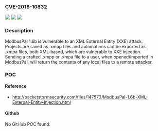 ### [CVE-2018-10832](https://cve.mitre.org/cgi-bin/cvename.cgi?name=CVE-2018-10832)
![](https://img.shields.io/static/v1?label=Product&message=n%2Fa&color=blue)
![](https://img.shields.io/static/v1?label=Version&message=n%2Fa&color=blue)
![](https://img.shields.io/static/v1?label=Vulnerability&message=n%2Fa&color=brighgreen)

### Description

ModbusPal 1.6b is vulnerable to an XML External Entity (XXE) attack. Projects are saved as .xmpp files and automations can be exported as .xmpa files, both XML-based, which are vulnerable to XXE injection. Sending a crafted .xmpp or .xmpa file to a user, when opened/imported in ModbusPal, will return the contents of any local files to a remote attacker.

### POC

#### Reference
- http://packetstormsecurity.com/files/147573/ModbusPal-1.6b-XML-External-Entity-Injection.html

#### Github
No GitHub POC found.

